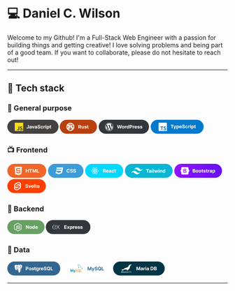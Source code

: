 # :computer: Daniel C. Wilson

Welcome to my Github! I'm a Full-Stack Web Engineer with a passion for building things and getting creative! I love solving problems and being part of a good team. If you want to collaborate, please do not hesitate to reach out!

<hr/>

## :microscope: Tech stack

### :wrench: General purpose
<div style="display: flex row wrap;">
  <img src="https://raw.githubusercontent.com/DanielCW7/DanielCW7/main/UI/JAVASCRIPT.png" alt="JAVASCRIPT" height="32" style="margin: '0px 4px'"/>
  <img src="https://raw.githubusercontent.com/DanielCW7/DanielCW7/main/UI/RUST.png" alt="RUST" height="32" style="margin: '0px 4px'"/>
  <img src="https://raw.githubusercontent.com/DanielCW7/DanielCW7/main/UI/WORDPRESS.png" alt="WORDPRESS" height="32" style="margin: '0px 4px'"/>
  <img src="https://raw.githubusercontent.com/DanielCW7/DanielCW7/main/UI/TS.png" alt="TYPESCRIPT" height="32" style="margin: '0px 4px'"/>

</div>

### :tv: Frontend
<div style="display: flex row wrap;">
  <img src="https://raw.githubusercontent.com/DanielCW7/DanielCW7/main/UI/HTML.png" alt="HTML" height="32" style="margin: '0px 4px'"/>
  <img src="https://raw.githubusercontent.com/DanielCW7/DanielCW7/main/UI/CSS.png" alt="CSS" height="32" style="margin: '0px 4px'"/>
  <img src="https://raw.githubusercontent.com/DanielCW7/DanielCW7/main/UI/REACT.png" alt="REACT" height="32" style="margin: '0px 4px'"/>
  <img src="https://raw.githubusercontent.com/DanielCW7/DanielCW7/main/UI/TAILWIND.png" alt="TAILWIND" height="32" style="margin: '0px 4px'"/>
  <img src="https://raw.githubusercontent.com/DanielCW7/DanielCW7/main/UI/BOOTSTRAP.png" alt="BOOTSTRAP" height="32" style="margin: '0px 4px'"/>
  <img src="https://raw.githubusercontent.com/DanielCW7/DanielCW7/main/UI/SVELTE.png" alt="SVELTE" height="32" style="margin: '0px 4px'"/>

</div>

### :satellite: Backend
<div style="display: flex row wrap;">
  <img src="https://raw.githubusercontent.com/DanielCW7/DanielCW7/main/UI/NODE.png" alt="NODE" height="32" style="margin: '0px 4px'"/>
  <img src="https://raw.githubusercontent.com/DanielCW7/DanielCW7/main/UI/EXPRESS.png" alt="EXPRESS" height="32" style="margin: '0px 4px'"/>
</div>

### :minidisc: Data
<div style="display: flex row wrap;">
  <img src="https://raw.githubusercontent.com/DanielCW7/DanielCW7/main/UI/POSTGRESQL.png" alt="POSTGRESQL" height="32" style="margin: '0px 4px'"/>
  <img src="https://raw.githubusercontent.com/DanielCW7/DanielCW7/main/UI/MYSQL.png" alt="MYSQL" height="32" style="margin: '0px 4px'"/>
  <img src="https://raw.githubusercontent.com/DanielCW7/DanielCW7/main/UI/MARIADB.png" alt="MARIADB" height="32" style="margin: '0px 4px'"/>
</div>
<hr/>
